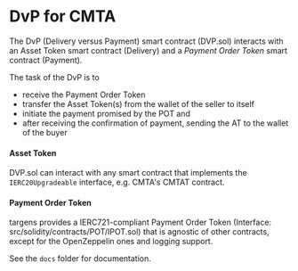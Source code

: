 # DvP for CMTA



The DvP (Delivery versus Payment) smart contract (DVP.sol) interacts with an Asset Token smart contract (Delivery) and a _Payment Order Token_ smart contract (Payment).

The task of the DvP is to

* receive the Payment Order Token
* transfer the Asset Token(s) from the wallet of the seller to itself
* initiate the payment promised by the POT and
* after receiving the confirmation of payment, sending the AT to the wallet of the buyer

#### Asset Token

DVP.sol can interact with any smart contract that implements the `IERC20Upgradeable` interface, e.g. CMTA's CMTAT contract.

#### Payment Order Token

targens provides a IERC721-compliant Payment Order Token (Interface: src/solidity/contracts/POT/IPOT.sol) that is agnostic of other contracts, except for the OpenZeppelin ones and logging support.



See the `docs` folder for documentation.

